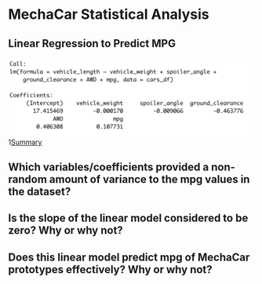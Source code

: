 # MechaCar Statistical Analysis

## Linear Regression to Predict MPG
![Linear](1a.png) 
1[Summary](1b.png)

Which variables/coefficients provided a non-random amount of variance to the mpg values in the dataset?
-

Is the slope of the linear model considered to be zero? Why or why not?
-

Does this linear model predict mpg of MechaCar prototypes effectively? Why or why not?
-

